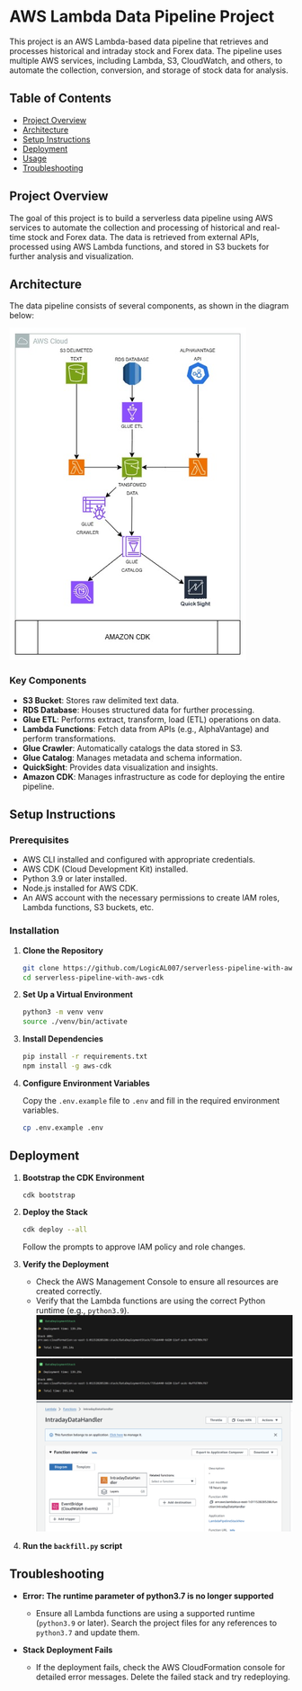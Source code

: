 # AWS Lambda Data Pipeline Project

This project is an AWS Lambda-based data pipeline that retrieves and processes historical and intraday stock and Forex data. The pipeline uses multiple AWS services, including Lambda, S3, CloudWatch, and others, to automate the collection, conversion, and storage of stock data for analysis.

## Table of Contents

- [Project Overview](#project-overview)
- [Architecture](#architecture)
- [Setup Instructions](#setup-instructions)
- [Deployment](#deployment)
- [Usage](#usage)
- [Troubleshooting](#troubleshooting)

## Project Overview

The goal of this project is to build a serverless data pipeline using AWS services to automate the collection and processing of historical and real-time stock and Forex data. The data is retrieved from external APIs, processed using AWS Lambda functions, and stored in S3 buckets for further analysis and visualization.

## Architecture

The data pipeline consists of several components, as shown in the diagram below:

![alt text](cdkpipeline.jpg)

### Key Components

- **S3 Bucket**: Stores raw delimited text data.
- **RDS Database**: Houses structured data for further processing.
- **Glue ETL**: Performs extract, transform, load (ETL) operations on data.
- **Lambda Functions**: Fetch data from APIs (e.g., AlphaVantage) and perform transformations.
- **Glue Crawler**: Automatically catalogs the data stored in S3.
- **Glue Catalog**: Manages metadata and schema information.
- **QuickSight**: Provides data visualization and insights.
- **Amazon CDK**: Manages infrastructure as code for deploying the entire pipeline.

## Setup Instructions

### Prerequisites

- AWS CLI installed and configured with appropriate credentials.
- AWS CDK (Cloud Development Kit) installed.
- Python 3.9 or later installed.
- Node.js installed for AWS CDK.
- An AWS account with the necessary permissions to create IAM roles, Lambda functions, S3 buckets, etc.

### Installation

1. **Clone the Repository**

   ```bash
   git clone https://github.com/LogicAL007/serverless-pipeline-with-aws-cdk.git
   cd serverless-pipeline-with-aws-cdk
   ```

2. **Set Up a Virtual Environment**

   ```bash
   python3 -m venv venv
   source ./venv/bin/activate
   ```

3. **Install Dependencies**

   ```bash
   pip install -r requirements.txt
   npm install -g aws-cdk
   ```

4. **Configure Environment Variables**

   Copy the `.env.example` file to `.env` and fill in the required environment variables.

   ```bash
   cp .env.example .env
   ```

## Deployment

1. **Bootstrap the CDK Environment**

   ```bash
   cdk bootstrap
   ```

2. **Deploy the Stack**

   ```bash
   cdk deploy --all
   ```

   Follow the prompts to approve IAM policy and role changes.

3. **Verify the Deployment**

   - Check the AWS Management Console to ensure all resources are created correctly.
   - Verify that the Lambda functions are using the correct Python runtime (e.g., `python3.9`).
![alt text](<Screenshot 2024-09-07 145527.png>)
![alt text](<Screenshot 2024-09-07 145527-1.png>)
![alt text](<Screenshot 2024-09-07 145959.png>)
4. **Run the `backfill.py` script**

## Troubleshooting

- **Error: The runtime parameter of python3.7 is no longer supported**
  - Ensure all Lambda functions are using a supported runtime (`python3.9` or later). Search the project files for any references to `python3.7` and update them.

- **Stack Deployment Fails**
  - If the deployment fails, check the AWS CloudFormation console for detailed error messages. Delete the failed stack and try redeploying.

